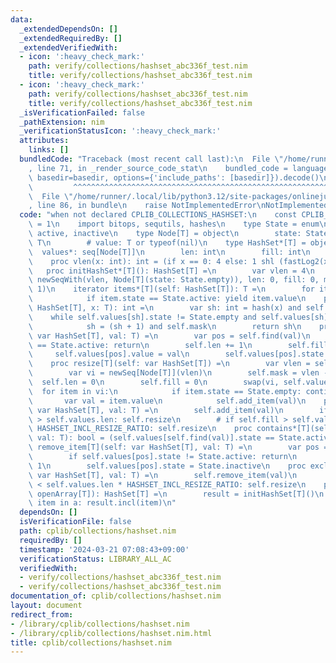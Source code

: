 ```yaml
---
data:
  _extendedDependsOn: []
  _extendedRequiredBy: []
  _extendedVerifiedWith:
  - icon: ':heavy_check_mark:'
    path: verify/collections/hashset_abc336f_test.nim
    title: verify/collections/hashset_abc336f_test.nim
  - icon: ':heavy_check_mark:'
    path: verify/collections/hashset_abc336f_test.nim
    title: verify/collections/hashset_abc336f_test.nim
  _isVerificationFailed: false
  _pathExtension: nim
  _verificationStatusIcon: ':heavy_check_mark:'
  attributes:
    links: []
  bundledCode: "Traceback (most recent call last):\n  File \"/home/runner/.local/lib/python3.12/site-packages/onlinejudge_verify/documentation/build.py\"\
    , line 71, in _render_source_code_stat\n    bundled_code = language.bundle(stat.path,\
    \ basedir=basedir, options={'include_paths': [basedir]}).decode()\n          \
    \         ^^^^^^^^^^^^^^^^^^^^^^^^^^^^^^^^^^^^^^^^^^^^^^^^^^^^^^^^^^^^^^^^^^^^^^^^^^^^^^^^^\n\
    \  File \"/home/runner/.local/lib/python3.12/site-packages/onlinejudge_verify/languages/nim.py\"\
    , line 86, in bundle\n    raise NotImplementedError\nNotImplementedError\n"
  code: "when not declared CPLIB_COLLECTIONS_HASHSET:\n    const CPLIB_COLLECTIONS_HASHSET*\
    \ = 1\n    import bitops, sequtils, hashes\n    type State = enum\n        empty,\
    \ active, inactive\n    type Node[T] = object\n        state: State\n        value:\
    \ T\n        # value: T or typeof(nil)\n    type HashSet*[T] = object\n      \
    \  values*: seq[Node[T]]\n        len: int\n        fill: int\n        mask: int\n\
    \    proc vlen(x: int): int = (if x == 0: 4 else: 1 shl (fastLog2(x) + 2))\n \
    \   proc initHashSet*[T](): HashSet[T] =\n        var vlen = 4\n        HashSet[T](values:\
    \ newSeqWith(vlen, Node[T](state: State.empty)), len: 0, fill: 0, mask: vlen -\
    \ 1)\n    iterator items*[T](self: HashSet[T]): T =\n        for item in self.values:\n\
    \            if item.state == State.active: yield item.value\n    proc find[T](self:\
    \ HashSet[T], x: T): int =\n        var sh: int = hash(x) and self.mask\n    \
    \    while self.values[sh].state != State.empty and self.values[sh].value != x:\n\
    \            sh = (sh + 1) and self.mask\n        return sh\n    proc add_item[T](self:\
    \ var HashSet[T], val: T) =\n        var pos = self.find(val)\n        if self.values[pos].state\
    \ == State.active: return\n        self.len += 1\n        self.fill += 1\n   \
    \     self.values[pos].value = val\n        self.values[pos].state = State.active\n\
    \    proc resize[T](self: var HashSet[T]) =\n        var vlen = self.len.vlen\n\
    \        var vi = newSeq[Node[T]](vlen)\n        self.mask = vlen - 1\n      \
    \  self.len = 0\n        self.fill = 0\n        swap(vi, self.values)\n      \
    \  for item in vi:\n            if item.state == State.empty: continue\n     \
    \       var val = item.value\n            self.add_item(val)\n    proc incl*[T](self:\
    \ var HashSet[T], val: T) =\n        self.add_item(val)\n        if self.fill.vlen\
    \ > self.values.len: self.resize\n        # if self.fill > self.values.len div\
    \ HASHSET_INCL_RESIZE_RATIO: self.resize\n    proc contains*[T](self: var HashSet[T],\
    \ val: T): bool = (self.values[self.find(val)].state == State.active)\n    proc\
    \ remove_item[T](self: var HashSet[T], val: T) =\n        var pos = self.find(val)\n\
    \        if self.values[pos].state != State.active: return\n        self.len -=\
    \ 1\n        self.values[pos].state = State.inactive\n    proc excl*[T](self:\
    \ var HashSet[T], val: T) =\n        self.remove_item(val)\n        # if self.fill\
    \ < self.values.len * HASHSET_INCL_RESIZE_RATIO: self.resize\n    proc toHashSet*[T](a:\
    \ openArray[T]): HashSet[T] =\n        result = initHashSet[T]()\n        for\
    \ item in a: result.incl(item)\n"
  dependsOn: []
  isVerificationFile: false
  path: cplib/collections/hashset.nim
  requiredBy: []
  timestamp: '2024-03-21 07:08:43+09:00'
  verificationStatus: LIBRARY_ALL_AC
  verifiedWith:
  - verify/collections/hashset_abc336f_test.nim
  - verify/collections/hashset_abc336f_test.nim
documentation_of: cplib/collections/hashset.nim
layout: document
redirect_from:
- /library/cplib/collections/hashset.nim
- /library/cplib/collections/hashset.nim.html
title: cplib/collections/hashset.nim
---
```

